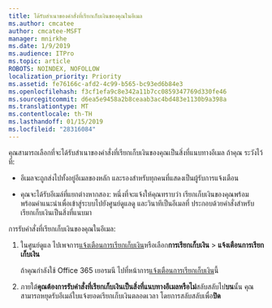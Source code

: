 ```yaml
---
title: ได้รับสำเนาของคำสั่งที่เรียกเก็บเงินของคุณในอีเมล
ms.author: cmcatee
author: cmcatee-MSFT
manager: mnirkhe
ms.date: 1/9/2019
ms.audience: ITPro
ms.topic: article
ROBOTS: NOINDEX, NOFOLLOW
localization_priority: Priority
ms.assetid: fe76166c-afd2-4c99-b565-bc93ed6b84e3
ms.openlocfilehash: f3cf1efa9c8e342a11b7cc0859347769d330fe46
ms.sourcegitcommit: d6ea5e9458a2b8ceaab3ac4bd483e1130b9a398a
ms.translationtype: MT
ms.contentlocale: th-TH
ms.lasthandoff: 01/15/2019
ms.locfileid: "28316084"
---
```

คุณสามารถเลือกที่จะได้รับสำเนาของคำสั่งที่เรียกเก็บเงินของคุณเป็นสิ่งที่แนบทางอีเมล ถ้าคุณ ระวังไว้ที่:
  
- อีเมลจะถูกส่งไปทั้งอยู่อีเมลของหลัก และรองสำหรับทุกคนที่แสดงเป็นผู้รับการแจ้งเตือน
    
- คุณจะได้รับอีเมล์ที่แยกต่างหากสอง: หนึ่งที่จะแจ้งให้คุณทราบว่า เรียกเก็บเงินของคุณพร้อม พร้อมคำแนะนำเพื่อเข้าสู่ระบบไปยังศูนย์ดูแลดู และวินาทีเป็นอีเมลที่ ประกอบด้วยคำสั่งสำหรับเรียกเก็บเงินเป็นสิ่งที่แนบมา
    
การรับคำสั่งที่เรียกเก็บเงินของคุณในอีเมล:
  
1. ในศูนย์ดูแล ไปเพจการ[แจ้งเตือนการเรียกเก็บเงิน](https://go.microsoft.com/fwlink/p/?linkid=853212)หรือเลือก**การเรียกเก็บเงิน** \> **แจ้งเตือนการเรียกเก็บเงิน**
    
    ถ้าคุณกำลังใช้ Office 365 เยอรมนี ไปที่หน้าการ[แจ้งเตือนการเรียกเก็บเงิน](https://go.microsoft.com/fwlink/p/?linkid=853213)นี้ 
    
2. ภายใต้**คุณต้องการรับคำสั่งที่เรียกเก็บเงินเป็นสิ่งที่แนบทางอีเมลหรือไม่**สลับสลับไป**บน**นั้น คุณสามารถหยุดรับอีเมล์ใบแจ้งยอดเรียกเก็บเงินตลอดเวลา โดยการสลับสลับเพื่อ**ปิด**
    

